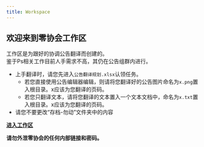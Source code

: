 ```yaml
---
title: Workspace
---
```


## 欢迎来到零协会工作区
工作区是为跟好的协调公告翻译而创建的。  
鉴于Ps相关工作目前人手需求不高，其仍在公告组群内进行。

- 上手翻译时，请您先进入```公告翻译规划.xlsx```认领任务。
  - 若您直接使用公告编辑器编辑，则请将您翻译好的公告图片命名为```x.png```置入根目录。x应该为您翻译的页码。
  - 若您只翻译文本，请将您翻译的文本置入一个文本文档中，命名为```x.txt```置入根目录。x应该为您翻译的页码。
- 请您不要更改“存档-勿动”文件夹中的内容

[**进入工作区**](https://n07w1-my.sharepoint.com/:f:/g/personal/northwind_n07w1_onmicrosoft_com/EtQ13eyrLhRHj0o5QfFrAP0Bh0rsJAHy_rDOTaOcOIwwfw?e=kP0iYX)

**请勿外泄零协会的任何内部链接和密码。**